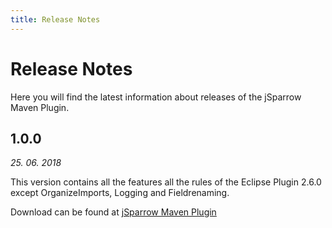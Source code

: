 ```yaml
---
title: Release Notes
---
```

# Release Notes

Here you will find the latest information about releases of the jSparrow Maven Plugin.

## 1.0.0

_25. 06. 2018_

This version contains all the features all the rules of the Eclipse Plugin 2.6.0 except OrganizeImports, Logging and Fieldrenaming.

Download can be found at [jSparrow Maven Plugin](https://download.jsparrow.eu/)